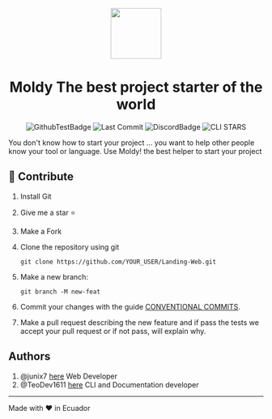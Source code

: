 <div align="center">
  <p>
    <img width="100" src="https://avatars.githubusercontent.com/u/80047393?s=200&v=4">
  </p>
  <h1>Moldy The best project starter of the world</h1>
</div>

<div align="center">

![GithubTestBadge](https://img.shields.io/github/workflow/status/Moldy-Community/CLI/Go?label=Tests&logo=github)
![Last Commit](https://img.shields.io/github/last-commit/Moldy-Community/CLI)
![DiscordBadge](https://img.shields.io/discord/842085043777831012?logo=discord&logoColor=white)
![CLI STARS](https://img.shields.io/github/stars/Moldy-Community/CLI?style=social)

</div>

You don't know how to start your project ... you want to help other people know your tool or language. Use Moldy! the best helper to start your project
<br>

## 🧐 Contribute

1. Install Git
2. Give me a star ⭐
3. Make a Fork
4. Clone the repository using git
   ```
   git clone https://github.com/YOUR_USER/Landing-Web.git
   ```
5. Make a new branch:
   ```
   git branch -M new-feat
   ```
6. Commit your changes with the guide [CONVENTIONAL COMMITS](https://www.conventionalcommits.org/en/v1.0.0/).

7. Make a pull request describing the new feature and if pass the tests we accept your pull request or if not pass, will explain why.

## Authors

1. @junix7 [here](https://linktr.ee/junix) Web Developer
2. @TeoDev1611 [here](https://github.com/TeoDev1611) CLI and Documentation developer

---

Made with :heart: in Ecuador
